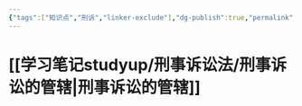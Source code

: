 ```yaml
---
{"tags":["知识点","刑诉","linker-exclude"],"dg-publish":true,"permalink":"/学习笔记studyup/刑事诉讼法/管辖/","dgPassFrontmatter":true,"created":"2024-11-10T21:48:41.121+08:00","updated":"2024-11-11T16:00:33.818+08:00"}
---
```


# [[学习笔记studyup/刑事诉讼法/刑事诉讼的管辖\|刑事诉讼的管辖]]

